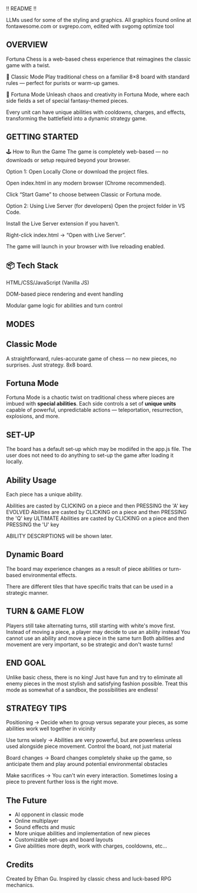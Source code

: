 !! README !!


LLMs used for some of the styling and graphics.
All graphics found online at fontawesome.com or svgrepo.com, edited with svgomg optimize tool

## OVERVIEW 

Fortuna Chess is a web-based chess experience that reimagines the classic game with a twist.

🔲 Classic Mode
Play traditional chess on a familiar 8×8 board with standard rules — perfect for purists or warm-up games.

🎲 Fortuna Mode
Unleash chaos and creativity in Fortuna Mode, where each side fields a set of special fantasy-themed pieces.

Every unit can have unique abilities with cooldowns, charges, and effects, transforming the battlefield into a dynamic strategy game.


## GETTING STARTED

🕹️ How to Run the Game
The game is completely web-based — no downloads or setup required beyond your browser.

Option 1: Open Locally
Clone or download the project files.

Open index.html in any modern browser (Chrome recommended).

Click “Start Game” to choose between Classic or Fortuna mode.

Option 2: Using Live Server (for developers)
Open the project folder in VS Code.

Install the Live Server extension if you haven't.

Right-click index.html → “Open with Live Server”.

The game will launch in your browser with live reloading enabled.


## 📦 Tech Stack

HTML/CSS/JavaScript (Vanilla JS)

DOM-based piece rendering and event handling

Modular game logic for abilities and turn control



## MODES

## Classic Mode

A straightforward, rules-accurate game of chess — no new pieces, no surprises. Just strategy. 8x8 board.

## Fortuna Mode

Fortuna Mode is a chaotic twist on traditional chess where pieces are imbued with **special abilities**. Each side controls a set of **unique units** capable of powerful, unpredictable actions — teleportation, resurrection, explosions, and more.

## SET-UP

The board has a default set-up which may be modiifed in the app.js file. The user does not need to do anything to set-up the game after loading it locally.

## Ability Usage

Each piece has a unique ability.

Abilities are casted by CLICKING on a piece and then PRESSING the 'A' key
EVOLVED Abilities are casted by CLICKING on a piece and then PRESSING the 'Q' key
ULTIMATE Abilities are casted by CLICKING on a piece and then PRESSING the 'U' key

ABILITY DESCRIPTIONS will be shown later.

## Dynamic Board

The board may experience changes as a result of piece abilities or turn-based environmental effects.

There are different tiles that have specific traits that can be used in a strategic manner.

## TURN & GAME FLOW

Players still take alternating turns, still starting with white's move first.
Instead of moving a piece, a player may decide to use an ability instead
You cannot use an ability and move a piece in the same turn
Both abilities and movement are very important, so be strategic and don't waste turns!

## END GOAL

Unlike basic chess, there is no king! Just have fun and try to eliminate all enemy pieces in the most stylish and satisfying fashion possible. Treat this mode as somewhat of a sandbox, the possibilities are endless!

## STRATEGY TIPS

Positioning -> Decide when to group versus separate your pieces, as some abilities work well together in vicinity

Use turns wisely -> Abilities are very powerful, but are powerless unless used alongside piece movement. Control the board, not just material

Board changes -> Board changes completely shake up the game, so anticipate them and play around potential environmental obstacles

Make sacrifices -> You can't win every interaction. Sometimes losing a piece to prevent further loss is the right move.

## The Future

- AI opponent in classic mode
- Online multiplayer
- Sound effects and music
- More unique abilities and implementation of new pieces
- Customizable set-ups and board layouts
- Give abilities more depth, work with charges, cooldowns, etc...

## Credits

Created by Ethan Gu. Inspired by classic chess and luck-based RPG mechanics.